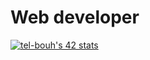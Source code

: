 # Web developer
[![tel-bouh's 42 stats](https://badge.mediaplus.ma/greenbinary/tel-bouh?UM6P=off)](https://github.com/oakoudad/badge42)

